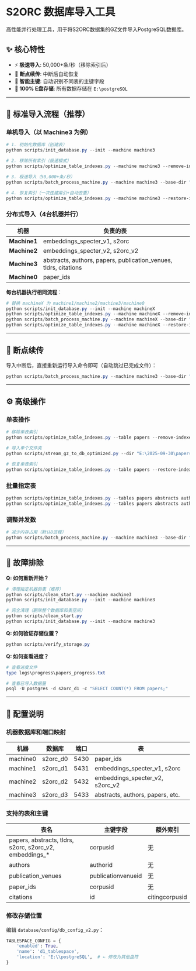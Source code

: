 # S2ORC 数据库导入工具

高性能并行处理工具，用于将S2ORC数据集的GZ文件导入PostgreSQL数据库。

## ✨ 核心特性

- ⚡ **极速导入**: 50,000+条/秒（移除索引后）
- 🔄 **断点续传**: 中断后自动恢复
- 🎯 **智能主键**: 自动识别不同表的主键字段
- 🔐 **100% E盘存储**: 所有数据存储在 `E:\postgreSQL`

---

## 🚀 标准导入流程（推荐）

### 单机导入（以 Machine3 为例）

```powershell
# 1. 初始化数据库（创建表）
python scripts/init_database.py --init --machine machine3

# 2. 移除所有索引（极速模式）
python scripts/optimize_table_indexes.py --machine machine3 --remove-indexes

# 3. 极速导入（50,000+条/秒）
python scripts/batch_process_machine.py --machine machine3 --base-dir "E:\2025-09-30"

# 4. 恢复索引（一次性建索引+自动去重）
python scripts/optimize_table_indexes.py --machine machine3 --restore-indexes
```

### 分布式导入（4台机器并行）

| 机器 | 负责的表 |
|------|---------|
| **Machine1** | embeddings_specter_v1, s2orc |
| **Machine2** | embeddings_specter_v2, s2orc_v2 |
| **Machine3** | abstracts, authors, papers, publication_venues, tldrs, citations |
| **Machine0** | paper_ids |

**每台机器执行相同流程**：

```powershell
# 替换 machineX 为 machine1/machine2/machine3/machine0
python scripts/init_database.py --init --machine machineX
python scripts/optimize_table_indexes.py --machine machineX --remove-indexes
python scripts/batch_process_machine.py --machine machineX --base-dir "E:\2025-09-30"
python scripts/optimize_table_indexes.py --machine machineX --restore-indexes
```

---

## 🔄 断点续传

导入中断后，直接重新运行导入命令即可（自动跳过已完成文件）：

```powershell
python scripts/batch_process_machine.py --machine machine3 --base-dir "E:\2025-09-30"
```

---

## ⚙️ 高级操作

### 单表操作

```powershell
# 移除单表索引
python scripts/optimize_table_indexes.py --table papers --remove-indexes

# 导入单个文件夹
python scripts/stream_gz_to_db_optimized.py --dir "E:\2025-09-30\papers" --table papers

# 恢复单表索引
python scripts/optimize_table_indexes.py --table papers --restore-indexes
```

### 批量指定表

```powershell
python scripts/optimize_table_indexes.py --tables papers abstracts authors --remove-indexes
python scripts/optimize_table_indexes.py --tables papers abstracts authors --restore-indexes
```

### 调整并发数

```powershell
# 减少内存占用（默认8进程）
python scripts/batch_process_machine.py --machine machine3 --base-dir "E:\2025-09-30" --extractors 4
```

---

## 🔧 故障排除

**Q: 如何重新开始？**
```powershell
# 清理指定机器的表（推荐）
python scripts/clean_start.py --machine machine3
python scripts/init_database.py --init --machine machine3

# 完全清理（删除整个数据库和表空间）
python scripts/clean_start.py
python scripts/init_database.py --init --machine machine3
```

**Q: 如何验证存储位置？**
```powershell
python scripts/verify_storage.py
```

**Q: 如何查看进度？**
```powershell
# 查看进度文件
type logs\progress\papers_progress.txt

# 查看已导入数据量
psql -U postgres -d s2orc_d1 -c "SELECT COUNT(*) FROM papers;"
```

---

## 📝 配置说明

### 机器数据库和端口映射

| 机器 | 数据库 | 端口 | 表 |
|------|--------|------|-----|
| machine0 | s2orc_d0 | 5430 | paper_ids |
| machine1 | s2orc_d1 | 5431 | embeddings_specter_v1, s2orc |
| machine2 | s2orc_d2 | 5432 | embeddings_specter_v2, s2orc_v2 |
| machine3 | s2orc_d3 | 5433 | abstracts, authors, papers, etc. |

### 支持的表和主键

| 表名 | 主键字段 | 额外索引 |
|------|---------|---------|
| papers, abstracts, tldrs, s2orc, s2orc_v2, embeddings_* | corpusid | 无 |
| authors | authorid | 无 |
| publication_venues | publicationvenueid | 无 |
| paper_ids | corpusid | 无 |
| citations | id | citingcorpusid |

### 修改存储位置

编辑 `database/config/db_config_v2.py`：

```python
TABLESPACE_CONFIG = {
    'enabled': True,
    'name': 'd1_tablespace',
    'location': 'E:\\postgreSQL',  # ← 修改为其他盘符
}
```